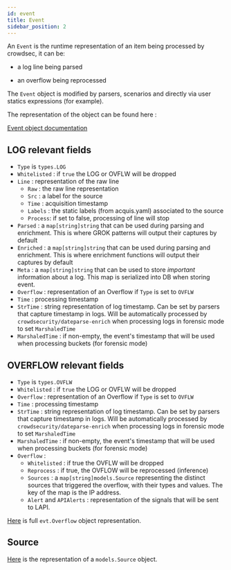 ```yaml
---
id: event
title: Event
sidebar_position: 2
---
```


An `Event` is the runtime representation of an item being processed by crowdsec, it can be: 

 - a log line being parsed

 - an overflow being reprocessed


The `Event` object is modified by parsers, scenarios and directly via user statics expressions (for example).

The representation of the object can be found here : 

[Event object documentation](https://pkg.go.dev/github.com/crowdsecurity/crowdsec/pkg/types#Event)

## LOG relevant fields

 - `Type` is `types.LOG`
 - `Whitelisted` : if `true` the LOG or OVFLW will be dropped
 - `Line` : representation of the raw line
    - `Raw` : the raw line representation
    - `Src` : a label for the source
    - `Time` : acquisition timestamp
    - `Labels` : the static labels (from acquis.yaml) associated to the source
    - `Process`: if set to false, processing of line will stop
 - `Parsed` : a `map[string]string` that can be used during parsing and enrichment. This is where GROK patterns will output their captures by default
 - `Enriched` : a `map[string]string` that can be used during parsing and enrichment. This is where enrichment functions will output their captures by default
 - `Meta` : a `map[string]string` that can be used to store *important* information about a log. This map is serialized into DB when storing event.
 - `Overflow` : representation of an Overflow if `Type` is set to `OVFLW`
 - `Time` : processing timestamp
 - `StrTime` : string representation of log timestamp. Can be set by parsers that capture timestamp in logs. Will be automatically processed by `crowdsecurity/dateparse-enrich` when processing logs in forensic mode to set `MarshaledTime`
 - `MarshaledTime` : if non-empty, the event's timestamp that will be used when processing buckets (for forensic mode)
 
## OVERFLOW relevant fields

 - `Type` is `types.OVFLW`
 - `Whitelisted` : if `true` the LOG or OVFLW will be dropped
 - `Overflow` : representation of an Overflow if `Type` is set to `OVFLW`
 - `Time` : processing timestamp
 - `StrTime` : string representation of log timestamp. Can be set by parsers that capture timestamp in logs. Will be automatically processed by `crowdsecurity/dateparse-enrich` when processing logs in forensic mode to set `MarshaledTime`
 - `MarshaledTime` : if non-empty, the event's timestamp that will be used when processing buckets (for forensic mode)
 - `Overflow` : 
    - `Whitelisted` : if true the OVFLW will be dropped
    - `Reprocess` : if true, the OVFLOW will be reprocessed (inference)
    - `Sources` : a `map[string]models.Source` representing the distinct sources that triggered the overflow, with their types and values. The key of the map is the IP address.
    - `Alert` and `APIAlerts` : representation of the signals that will be sent to LAPI.

[Here](https://pkg.go.dev/github.com/crowdsecurity/crowdsec/pkg/types#RuntimeAlert) is full `evt.Overflow` object representation.

## Source

[Here](https://pkg.go.dev/github.com/crowdsecurity/crowdsec/pkg/models#Source) is the representation of a `models.Source` object.